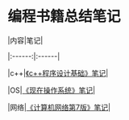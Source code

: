# 编程书籍总结笔记



|内容|笔记|

|:------:|:------|

|c++|[《c++程序设计基础》笔记](C++/《c++程序设计基础》笔记.md)|

|OS|[《现在操作系统》笔记](OperatingSystem/《现代操作系统》笔记.md)|

|网络|[《计算机网络第7版》笔记](Network/《计算机网络第7版》谢希仁.md)|

